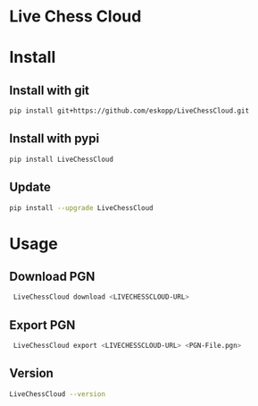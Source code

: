 # Live Chess Cloud

# Install

## Install with git
```bash
pip install git+https://github.com/eskopp/LiveChessCloud.git
```

## Install with pypi
```bash
pip install LiveChessCloud
```

## Update
```bash
pip install --upgrade LiveChessCloud
```

# Usage

## Download PGN

```bash
 LiveChessCloud download <LIVECHESSCLOUD-URL>
```

## Export PGN

```bash
 LiveChessCloud export <LIVECHESSCLOUD-URL> <PGN-File.pgn>
```

## Version

```bash
LiveChessCloud --version
```